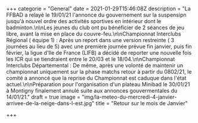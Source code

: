 +++
categorie = "General"
date = 2021-01-29T15:46:08Z
description = "La FFBAD a relayé le 19/01/21 l'annonce du gouvernement sur la suspensipn jusqu'à nouvel ordre des activités sportives en intérieur dont le badminton.\n\nLes jeunes du club ont pu bénéficier de 2 séances de jeu libre, avant la mise en place du couvre-feu.\n\nChampionnat Interclubs Régional ( équipe 1) : Après un report dans une version restreinte ( 3 journées au lieu de 5) avec une première journée prévue fin janvier, puis fin février, la ligue d'Ile de France (LIFB) a décidé de reporter une nouvelle fois les ICR qui se tiendraient entre le 20/03 et le 18/04.\n\nChampionnat Interclubs Départemental : De même, après une volonté de maintenir un championnat uniquement sur la phase matchs retour à partir du 0802/21, le comité a annoncé que la reprise du Championnat est caduque dans l'état actuel.\n\nPréparation pour l'organisation d'un plateau Minibad le 30/01/21 à Montigny finalement annulé suite aux annonces gouvermentales du 14/01/21."
draft = true
image = "img/la-meteo-du-mercredi-4-janvier-arrivee-de-la-neige-dans-l-est.jpg"
title = "Retour sur le mois de Janvier"

+++
